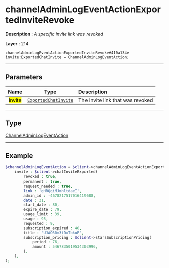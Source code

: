 # channelAdminLogEventActionExportedInviteRevoke

**Description** : *A specific invite link was revoked*

**Layer** : 214

```tl
channelAdminLogEventActionExportedInviteRevoke#410a134e invite:ExportedChatInvite = ChannelAdminLogEventAction;
```

---

## Parameters

| Name | Type | Description |
| :---: | :---: | :--- |
| <mark>invite</mark> | [`ExportedChatInvite`](type/ExportedChatInvite) | The invite link that was revoked |

---

## Type

[ChannelAdminLogEventAction](type/ChannelAdminLogEventAction)

---

## Example

```php
$channelAdminLogEventAction = $client->channelAdminLogEventActionExportedInviteRevoke(
	invite : $client->chatInviteExported(
		revoked : true,
		permanent : true,
		request_needed : true,
		link : 'gHRQqiMJmhltdaeI',
		admin_id : -4678217517016419688,
		date : 31,
		start_date : 80,
		expire_date : 79,
		usage_limit : 39,
		usage : 95,
		requested : 9,
		subscription_expired : 46,
		title : 'UJAO60m3tDxTbkuP',
		subscription_pricing : $client->starsSubscriptionPricing(
			period : 76,
			amount : 5467835019534303996,
		),
	),
);
```